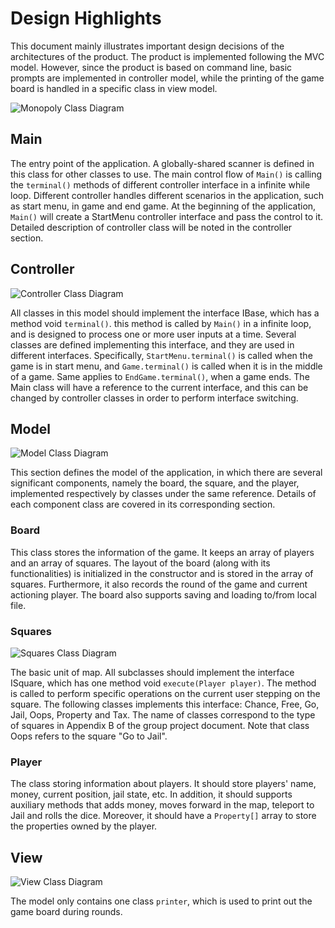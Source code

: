# Design Highlights

This document mainly illustrates important design decisions of the architectures of the product.
The product is implemented following the MVC model. However, since the product is based on command line, basic prompts are implemented in controller model, while the printing of the game board is handled in a specific class in view model.

![Monopoly Class Diagram](../../res/plantuml/svg/Monopoly.svg)

## Main

The entry point of the application. A globally-shared scanner is defined in this class for other classes to use. The main control flow of `Main()` is calling the `terminal()` methods of different controller interface in a infinite while loop. Different controller handles different scenarios in the application, such as start menu, in game and end game. At the beginning of the application, `Main()` will create a StartMenu controller interface and pass the control to it. Detailed description of controller class will be noted in the controller section.

## Controller

![Controller Class Diagram](../../res/plantuml/svg/controller.svg)

All classes in this model should implement the interface IBase, which has a method void `terminal()`. this method is called by `Main()` in a infinite loop, and is designed to process one or more user inputs at a time. Several classes are defined implementing this interface, and they are used in different interfaces. Specifically, `StartMenu.terminal()` is called when the game is in start menu, and `Game.terminal()` is called when it is in the middle of a game. Same applies to `EndGame.terminal()`, when a game ends. The Main class will have a reference to the current interface, and this can be changed by controller classes in order to perform interface switching.

## Model

![Model Class Diagram](../../res/plantuml/svg/model.svg)

This section defines the model of the application, in which there are several significant components, namely the board, the square, and the player, implemented respectively by classes under the same reference. Details of each component class are covered in its corresponding section.

### Board

This class stores the information of the game. It keeps an array of players and an array of squares. The layout of the board (along with its functionalities) is initialized in the constructor and is stored in the array of squares. Furthermore, it also records the round of the game and current actioning player. The board also supports saving and loading to/from local file.

### Squares

![Squares Class Diagram](../../res/plantuml/svg/squares.svg)

The basic unit of map. All subclasses should implement the interface ISquare, which has one method void `execute(Player player)`. The method is called to perform specific operations on the current user stepping on the square. The following classes implements this interface: Chance, Free, Go, Jail, Oops, Property and Tax. The name of classes correspond to the type of squares in Appendix B of the group project document. Note that class Oops refers to the square "Go to Jail".

### Player

The class storing information about players. It should store players' name, money, current position, jail state, etc. In addition, it should supports auxiliary methods that adds money, moves forward in the map, teleport to Jail and rolls the dice. Moreover, it should have a `Property[]` array to store the properties owned by the player.

## View

![View Class Diagram](../../res/plantuml/svg/view.svg)

The model only contains one class `printer`, which is used to print out the game board during rounds.
